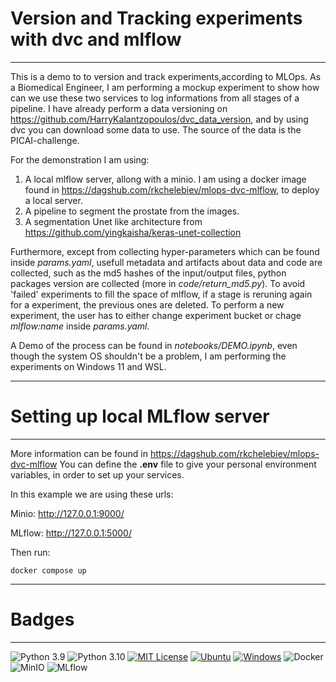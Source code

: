 # Version and Tracking experiments with dvc and mlflow
---

This is a demo to to version and track experiments,according to MLOps. As a Biomedical Engineer, I am performing a mockup experiment to show how can we use these two services to log informations from all stages of a pipeline. I have already perform a data versioning on https://github.com/HarryKalantzopoulos/dvc_data_version, and by using dvc you can download some data to use. The source of the data is the PICAI-challenge.

For the demonstration I am using:
1. A local mlflow server, allong with a minio. I am using a docker image found in https://dagshub.com/rkchelebiev/mlops-dvc-mlflow, to deploy a local server.
2. A pipeline to segment the prostate from the images.
3. A segmentation Unet like architecture from https://github.com/yingkaisha/keras-unet-collection

Furthermore, except from collecting hyper-parameters which can be found inside *params.yaml*, usefull metadata and artifacts about data and code are collected, such as the md5 hashes of the input/output files, python packages version are collected (more in *code/return_md5.py*). To avoid 'failed' experiments to fill the space of mlflow, if a stage is reruning again for a experiment, the previous ones are deleted. To perform a new experiment, the user has to either change experiment bucket or chage *mlflow:name* inside  *params.yaml*.

A Demo of the process can be found in *notebooks/DEMO.ipynb*, even though the system OS shouldn't be a problem, I am performing the experiments on Windows 11 and WSL.

---
# Setting up local MLflow server
---
More information can be found in https://dagshub.com/rkchelebiev/mlops-dvc-mlflow
You can define the **.env** file to give your personal environment variables, in order to set up your services.

In this example we are using these urls:

Minio: http://127.0.0.1:9000/

MLflow: http://127.0.0.1:5000/

Then run:

```docker
docker compose up
```

---

# Badges
---

![Python 3.9](https://img.shields.io/badge/python-3.9-blue.svg)
![Python 3.10](https://img.shields.io/badge/python-3.10-blue.svg)
[![MIT License](https://img.shields.io/badge/License-MIT-blue.svg)](https://opensource.org/licenses/MIT)
[![Ubuntu](https://img.shields.io/badge/Ubuntu-22.04-orange.svg)](https://ubuntu.com/)
[![Windows](https://img.shields.io/badge/Windows-11-blue.svg)](https://www.microsoft.com/en-us/windows/)
![Docker](https://img.shields.io/badge/Docker-Containerization-blue)
![MinIO](https://img.shields.io/badge/MinIO-Storage%20Server-green)
![MLflow](https://img.shields.io/badge/MLflow-Tracking%20Server-blue)

